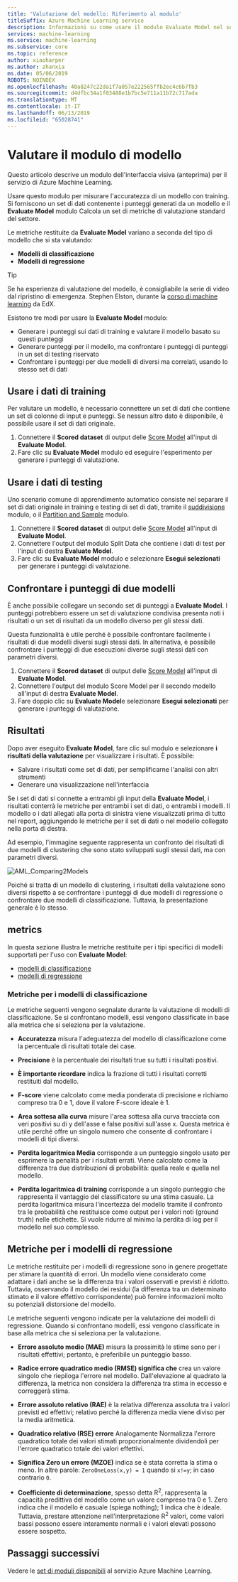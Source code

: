 ```yaml
---
title: 'Valutazione del modello: Riferimento al modulo'
titleSuffix: Azure Machine Learning service
description: Informazioni su come usare il modulo Evaluate Model nel servizio Azure Machine Learning per misurare l'accuratezza di un modello con training.
services: machine-learning
ms.service: machine-learning
ms.subservice: core
ms.topic: reference
author: xiaoharper
ms.author: zhanxia
ms.date: 05/06/2019
ROBOTS: NOINDEX
ms.openlocfilehash: 40a8247c22da1f7a057e222565ffb2ec4c6b7fb3
ms.sourcegitcommit: d4dfbc34a1f03488e1b7bc5e711a11b72c717ada
ms.translationtype: MT
ms.contentlocale: it-IT
ms.lasthandoff: 06/13/2019
ms.locfileid: "65028741"
---
```

# <a name="evaluate-model-module"></a>Valutare il modulo di modello

Questo articolo descrive un modulo dell'interfaccia visiva (anteprima) per il servizio di Azure Machine Learning.

Usare questo modulo per misurare l'accuratezza di un modello con training. Si forniscono un set di dati contenente i punteggi generati da un modello e il **Evaluate Model** modulo Calcola un set di metriche di valutazione standard del settore.
  
 Le metriche restituite da **Evaluate Model** variano a seconda del tipo di modello che si sta valutando:  
  
-   **Modelli di classificazione**    
-   **Modelli di regressione**    



> [!TIP]
> Se ha esperienza di valutazione del modello, è consigliabile la serie di video dal ripristino di emergenza. Stephen Elston, durante la [corso di machine learning](https://blogs.technet.microsoft.com/machinelearning/2015/09/08/new-edx-course-data-science-machine-learning-essentials/) da EdX. 


Esistono tre modi per usare la **Evaluate Model** modulo:

+ Generare i punteggi sui dati di training e valutare il modello basato su questi punteggi
+ Generare punteggi per il modello, ma confrontare i punteggi di punteggi in un set di testing riservato
+ Confrontare i punteggi per due modelli di diversi ma correlati, usando lo stesso set di dati

## <a name="use-the-training-data"></a>Usare i dati di training

Per valutare un modello, è necessario connettere un set di dati che contiene un set di colonne di input e punteggi.  Se nessun altro dato è disponibile, è possibile usare il set di dati originale.

1. Connettere il **Scored dataset** di output delle [Score Model](./score-model.md) all'input di **Evaluate Model**. 
2. Fare clic su **Evaluate Model** modulo ed eseguire l'esperimento per generare i punteggi di valutazione.

## <a name="use-testing-data"></a>Usare i dati di testing

Uno scenario comune di apprendimento automatico consiste nel separare il set di dati originale in training e testing di set di dati, tramite il [suddivisione](./split-data.md) modulo, o il [Partition and Sample](./partition-and-sample.md) modulo. 

1. Connettere il **Scored dataset** di output delle [Score Model](score-model.md) all'input di **Evaluate Model**. 
2. Connettere l'output del modulo Split Data che contiene i dati di test per l'input di destra **Evaluate Model**.
2. Fare clic su **Evaluate Model** modulo e selezionare **Esegui selezionati** per generare i punteggi di valutazione.

## <a name="compare-scores-from-two-models"></a>Confrontare i punteggi di due modelli

È anche possibile collegare un secondo set di punteggi a **Evaluate Model**.  I punteggi potrebbero essere un set di valutazione condivisa presenta noti i risultati o un set di risultati da un modello diverso per gli stessi dati.

Questa funzionalità è utile perché è possibile confrontare facilmente i risultati di due modelli diversi sugli stessi dati. In alternativa, è possibile confrontare i punteggi di due esecuzioni diverse sugli stessi dati con parametri diversi.

1. Connettere il **Scored dataset** di output delle [Score Model](score-model.md) all'input di **Evaluate Model**. 
2. Connettere l'output del modulo Score Model per il secondo modello all'input di destra **Evaluate Model**.
3. Fare doppio clic su **Evaluate Model**e selezionare **Esegui selezionati** per generare i punteggi di valutazione.

## <a name="results"></a>Risultati

Dopo aver eseguito **Evaluate Model**, fare clic sul modulo e selezionare **i risultati della valutazione** per visualizzare i risultati. È possibile:

+ Salvare i risultati come set di dati, per semplificarne l'analisi con altri strumenti
+ Generare una visualizzazione nell'interfaccia

Se i set di dati si connette a entrambi gli input della **Evaluate Model**, i risultati conterrà le metriche per entrambi i set di dati, o entrambi i modelli.
Il modello o i dati allegati alla porta di sinistra viene visualizzati prima di tutto nel report, aggiungendo le metriche per il set di dati o nel modello collegato nella porta di destra.  

Ad esempio, l'immagine seguente rappresenta un confronto dei risultati di due modelli di clustering che sono stato sviluppati sugli stessi dati, ma con parametri diversi.  

![AML&#95;Comparing2Models](media/module/aml-comparing2models.png "AML_Comparing2Models")  

Poiché si tratta di un modello di clustering, i risultati della valutazione sono diversi rispetto a se confrontare i punteggi di due modelli di regressione o confrontare due modelli di classificazione. Tuttavia, la presentazione generale è lo stesso. 

## <a name="metrics"></a>metrics

In questa sezione illustra le metriche restituite per i tipi specifici di modelli supportati per l'uso con **Evaluate Model**:

+ [modelli di classificazione](#bkmk_classification)
+ [modelli di regressione](#bkmk_regression)

###  <a name="bkmk_classification"></a> Metriche per i modelli di classificazione

Le metriche seguenti vengono segnalate durante la valutazione di modelli di classificazione. Se si confrontano modelli, essi vengono classificate in base alla metrica che si seleziona per la valutazione.  
  
-   **Accuratezza** misura l'adeguatezza del modello di classificazione come la percentuale di risultati totale dei case.  
  
-   **Precisione** è la percentuale dei risultati true su tutti i risultati positivi.  
  
-   **È importante ricordare** indica la frazione di tutti i risultati corretti restituiti dal modello.  
  
-   **F-score** viene calcolato come media ponderata di precisione e richiamo compreso tra 0 e 1, dove il valore F-score ideale è 1.  
  
-   **Area sottesa alla curva** misure l'area sottesa alla curva tracciata con veri positivi su di y dell'asse e false positivi sull'asse x. Questa metrica è utile perché offre un singolo numero che consente di confrontare i modelli di tipi diversi.  
  
- **Perdita logaritmica Media** corrisponde a un punteggio singolo usato per esprimere la penalità per i risultati errati. Viene calcolato come la differenza tra due distribuzioni di probabilità: quella reale e quella nel modello.  
  
- **Perdita logaritmica di training** corrisponde a un singolo punteggio che rappresenta il vantaggio del classificatore su una stima casuale. La perdita logaritmica misura l'incertezza del modello tramite il confronto tra le probabilità che restituisce come output per i valori noti (ground truth) nelle etichette. Si vuole ridurre al minimo la perdita di log per il modello nel suo complesso.

##  <a name="bkmk_regression"></a> Metriche per i modelli di regressione
 
Le metriche restituite per i modelli di regressione sono in genere progettate per stimare la quantità di errori.  Un modello viene considerato come adattare i dati anche se la differenza tra i valori osservati e previsti è ridotto. Tuttavia, osservando il modello dei residui (la differenza tra un determinato stimato e il valore effettivo corrispondente) può fornire informazioni molto su potenziali distorsione del modello.  
  
 Le metriche seguenti vengono indicate per la valutazione dei modelli di regressione. Quando si confrontano modelli, essi vengono classificate in base alla metrica che si seleziona per la valutazione.  
  
- **Errore assoluto medio (MAE)** misura la prossimità le stime sono per i risultati effettivi; pertanto, è preferibile un punteggio basso.  
  
- **Radice errore quadratico medio (RMSE) significa che** crea un valore singolo che riepiloga l'errore nel modello. Dall'elevazione al quadrato la differenza, la metrica non considera la differenza tra stima in eccesso e correggerà stima.  
  
- **Errore assoluto relativo (RAE)** è la relativa differenza assoluta tra i valori previsti ed effettivi; relativo perché la differenza media viene diviso per la media aritmetica.  
  
- **Quadratico relativo (RSE) errore** Analogamente Normalizza l'errore quadratico totale dei valori stimati proporzionalmente dividendoli per l'errore quadratico totale dei valori effettivi.  
  
- **Significa Zero un errore (MZOE)** indica se è stata corretta la stima o meno.  In altre parole: `ZeroOneLoss(x,y) = 1` quando si `x!=y`; in caso contrario `0`.
  
- **Coefficiente di determinazione**, spesso detta R<sup>2</sup>, rappresenta la capacità predittiva del modello come un valore compreso tra 0 e 1. Zero indica che il modello è casuale (spiega nothing); 1 indica che è ideale. Tuttavia, prestare attenzione nell'interpretazione R<sup>2</sup> valori, come valori bassi possono essere interamente normali e i valori elevati possono essere sospetto.
  

## <a name="next-steps"></a>Passaggi successivi

Vedere le [set di moduli disponibili](module-reference.md) al servizio Azure Machine Learning. 